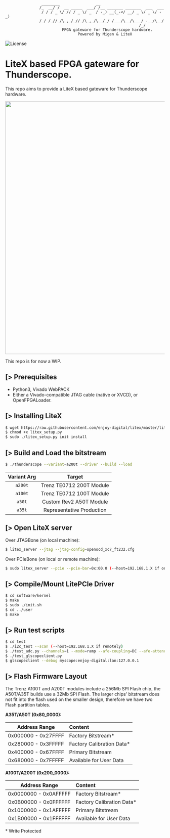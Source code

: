 ```
                ________                __
               /_  __/ /  __ _____  ___/ /__ _______ _______  ___  ___
                / / / _ \/ // / _ \/ _  / -_) __(_-</ __/ _ \/ _ \/ -_)
               /_/ /_//_/\_,_/_//_/\_,_/\__/_/ /___/\__/\___/ .__/\__/
                                                           /_/
                         FPGA gateware for Thunderscope hardware.
                                Powered by Migen & LiteX
```

![License](https://img.shields.io/badge/License-BSD%202--Clause-orange.svg)


LiteX based FPGA gateware for Thunderscope.
===========================================

This repo aims to provide a LiteX based gateware for Thunderscope hardware.

<p align="center"><img src="https://user-images.githubusercontent.com/1450143/179495534-4c54973b-9203-4893-9eaa-d9177413e9bf.png" width="800"></p>

This repo is for now a WIP.

[> Prerequisites
----------------
- Python3, Vivado WebPACK
- Either a Vivado-compatible JTAG cable (native or XVCD), or OpenFPGALoader.

[> Installing LiteX
-------------------
```sh
$ wget https://raw.githubusercontent.com/enjoy-digital/litex/master/litex_setup.py
$ chmod +x litex_setup.py
$ sudo ./litex_setup.py init install
```


[> Build and Load the bitstream
--------------------------------
```sh
$ ./thunderscope --variant=a200t --driver --build --load
```

| Variant Arg | Target                    |
| :---------: | :-----------------------: |
| `a200t`     | Trenz TE0712 200T Module  |
| `a100t`     | Trenz TE0712 100T Module  |
| `a50t`      | Custom Rev2 A50T Module   |
| `a35t`      | Representative Production |

[> Open LiteX server
--------------------
Over JTAGBone (on local machine):
```sh
$ litex_server --jtag --jtag-config=openocd_xc7_ft232.cfg
```
Over PCIeBone (on local or remote machine):
```sh
$ sudo litex_server --pcie --pcie-bar=0x:00.0 (--host=192.168.1.X if on remote machine)
```

[> Compile/Mount LitePCIe Driver
--------------------------------
```sh
$ cd software/kernel
$ make
$ sudo ./init.sh
$ cd ../user
$ make
```

[> Run test scripts
-------------------
```sh
$ cd test
$ ./i2c_test --scan (--host=192.168.1.X if remotely)
$ ./test_adc.py --channels=1 --mode=ramp --afe-coupling=DC --afe-attenuation=10X --pga-preamp=10 --pga-atten=10 --pga-bw=full --pga-offset=128
$ ./test_glscopeclient.py
$ glscopeclient --debug myscope:enjoy-digital:lan:127.0.0.1
```

[> Flash Firmware Layout
------------------------

The Trenz A100T and A200T modules include a 256Mb SPI Flash chip, the A50T/A35T builds use a 32Mb SPI Flash.  The larger chips' bitstream does not fit into the flash used on the smaller design, therefore we have two Flash partition tables.

**A35T/A50T (0x80_0000):**

| Address Range          | Content                   |
| :--------------------: | :-----------------        |
| 0x000000 - 0x27FFFF    | Factory Bitstream*        |
| 0x280000 - 0x3FFFFF    | Factory Calibration Data* |
| 0x400000 - 0x67FFFF    | Primary Bitstream         |
| 0x680000 - 0x7FFFFF    | Available for User Data   |

**A100T/A200T (0x200_0000):**

| Address Range          | Content                   |
| :--------------------: | :-----------------        |
| 0x0000000 - 0x0AFFFFF  | Factory Bitstream*        |
| 0x0B00000 - 0x0FFFFFF  | Factory Calibration Data* |
| 0x1000000 - 0x1AFFFFF  | Primary Bitstream         |
| 0x1B00000 - 0x1FFFFFF  | Available for User Data   |


\* Write Protected
